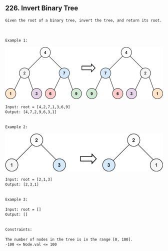 ## 226. Invert Binary Tree

```
Given the root of a binary tree, invert the tree, and return its root.

 

Example 1:

```
![img.png](img.png)
```
Input: root = [4,2,7,1,3,6,9]
Output: [4,7,2,9,6,3,1]


Example 2:
```
![img_1.png](img_1.png)

```
Input: root = [2,1,3]
Output: [2,3,1]


Example 3:

Input: root = []
Output: []
 

Constraints:

The number of nodes in the tree is in the range [0, 100].
-100 <= Node.val <= 100
```